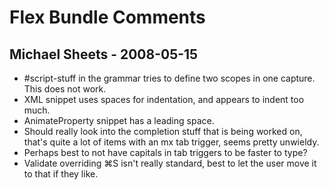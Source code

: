 # Flex Bundle Comments

## Michael Sheets - 2008-05-15

* #script-stuff in the grammar tries to define two scopes in one capture. This does not work.
* XML snippet uses spaces for indentation, and appears to indent too much.
* AnimateProperty snippet has a leading space.
* Should really look into the completion stuff that is being worked on, that's quite a lot of items with an mx tab trigger, seems pretty unwieldy.
* Perhaps best to not have capitals in tab triggers to be faster to type?
* Validate overriding ⌘S isn't really standard, best to let the user move it to that if they like.
